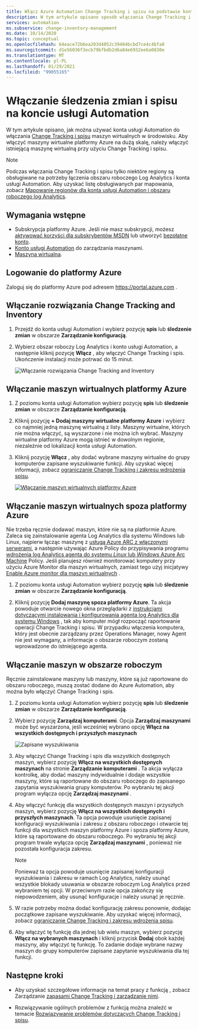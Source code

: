 ```yaml
---
title: Włącz Azure Automation Change Tracking i spisu na podstawie konta usługi Automation
description: W tym artykule opisano sposób włączania Change Tracking i spisu na koncie usługi Automation.
services: automation
ms.subservice: change-inventory-management
ms.date: 10/14/2020
ms.topic: conceptual
ms.openlocfilehash: 64eace72b6ea203d4052c39404bcbd7ce4c4bfa0
ms.sourcegitcommit: d1e56036f3ecb79bfbdb2d6a84e6932ee6a0830e
ms.translationtype: MT
ms.contentlocale: pl-PL
ms.lasthandoff: 01/29/2021
ms.locfileid: "99055165"
---
```

# <a name="enable-change-tracking-and-inventory-from-an-automation-account"></a>Włączanie śledzenia zmian i spisu na koncie usługi Automation

W tym artykule opisano, jak można używać konta usługi Automation do włączania [Change Tracking i spisu](overview.md) maszyn wirtualnych w środowisku. Aby włączyć maszyny wirtualne platformy Azure na dużą skalę, należy włączyć istniejącą maszynę wirtualną przy użyciu Change Tracking i spisu.

> [!NOTE]
> Podczas włączania Change Tracking i spisu tylko niektóre regiony są obsługiwane na potrzeby łączenia obszaru roboczego Log Analytics i konta usługi Automation. Aby uzyskać listę obsługiwanych par mapowania, zobacz [Mapowanie regionów dla konta usługi Automation i obszaru roboczego log Analytics](../how-to/region-mappings.md).

## <a name="prerequisites"></a>Wymagania wstępne

* Subskrypcja platformy Azure. Jeśli nie masz subskrypcji, możesz [aktywować korzyści dla subskrybentów MSDN](https://azure.microsoft.com/pricing/member-offers/msdn-benefits-details/) lub utworzyć [bezpłatne konto](https://azure.microsoft.com/free/?WT.mc_id=A261C142F).
* [Konto usługi Automation](../automation-security-overview.md) do zarządzania maszynami.
* [Maszyna wirtualna](../../virtual-machines/windows/quick-create-portal.md).

## <a name="sign-in-to-azure"></a>Logowanie do platformy Azure

Zaloguj się do platformy Azure pod adresem https://portal.azure.com .

## <a name="enable-change-tracking-and-inventory"></a>Włączanie rozwiązania Change Tracking and Inventory

1. Przejdź do konta usługi Automation i wybierz pozycję **spis** lub **śledzenie zmian** w obszarze **Zarządzanie konfiguracją**.

2. Wybierz obszar roboczy Log Analytics i konto usługi Automation, a następnie kliknij pozycję **Włącz** , aby włączyć Change Tracking i spis. Ukończenie instalacji może potrwać do 15 minut.

    ![Włączanie rozwiązania Change Tracking and Inventory](media/enable-from-automation-account/enable-feature.png)

## <a name="enable-azure-vms"></a>Włączanie maszyn wirtualnych platformy Azure

1. Z poziomu konta usługi Automation wybierz pozycję **spis** lub **śledzenie zmian** w obszarze **Zarządzanie konfiguracją**.

2. Kliknij pozycję **+ Dodaj maszyny wirtualne platformy Azure** i wybierz co najmniej jedną maszynę wirtualną z listy. Maszyny wirtualne, których nie można włączyć, są wyszarzone i nie można ich wybrać. Maszyny wirtualne platformy Azure mogą istnieć w dowolnym regionie, niezależnie od lokalizacji konta usługi Automation. 

3. Kliknij pozycję **Włącz** , aby dodać wybrane maszyny wirtualne do grupy komputerów zapisane wyszukiwanie funkcji. Aby uzyskać więcej informacji, zobacz [ograniczanie Change Tracking i zakresu wdrożenia spisu](manage-scope-configurations.md).

      [![Włączanie maszyn wirtualnych platformy Azure](./media/enable-from-automation-account/enable-azure-vms.png)](./media/enable-from-automation-account/enable-azure-vms-expanded.png#lightbox)

## <a name="enable-non-azure-vms"></a>Włączanie maszyn wirtualnych spoza platformy Azure

Nie trzeba ręcznie dodawać maszyn, które nie są na platformie Azure. Zaleca się zainstalowanie agenta Log Analytics dla systemu Windows lub Linux, najpierw łącząc maszynę z [usługą Azure ARC z włączonymi serwerami](../../azure-arc/servers/overview.md), a następnie używając Azure Policy do przypisywania programu [wdrożenia log Analytics agenta do systemu *Linux* lub *Windows* Azure Arc Machine](../../governance/policy/samples/built-in-policies.md#monitoring) Policy. Jeśli planujesz również monitorować komputery przy użyciu Azure Monitor dla maszyn wirtualnych, zamiast tego użyj inicjatywy [Enable Azure monitor dla maszyn wirtualnych](../../governance/policy/samples/built-in-initiatives.md#monitoring) .

1. Z poziomu konta usługi Automation wybierz pozycję **spis** lub **śledzenie zmian** w obszarze **Zarządzanie konfiguracją**.

2. Kliknij pozycję **Dodaj maszynę spoza platformy Azure**. Ta akcja powoduje otwarcie nowego okna przeglądarki z [instrukcjami dotyczącymi instalowania i konfigurowania agenta log Analytics dla systemu Windows](../../azure-monitor/platform/log-analytics-agent.md) , tak aby komputer mógł rozpocząć raportowanie operacji Change Tracking i spisu. W przypadku włączenia komputera, który jest obecnie zarządzany przez Operations Manager, nowy Agent nie jest wymagany, a informacje o obszarze roboczym zostaną wprowadzone do istniejącego agenta.

## <a name="enable-machines-in-the-workspace"></a>Włączanie maszyn w obszarze roboczym

Ręcznie zainstalowane maszyny lub maszyny, które są już raportowane do obszaru roboczego, muszą zostać dodane do Azure Automation, aby można było włączyć Change Tracking i spis.

1. Z poziomu konta usługi Automation wybierz pozycję **spis** lub **śledzenie zmian** w obszarze **Zarządzanie konfiguracją**.

2. Wybierz pozycję **Zarządzaj komputerami**. Opcja **Zarządzaj maszynami** może być wyszarzona, jeśli wcześniej wybrano opcję **Włącz na wszystkich dostępnych i przyszłych maszynach**

    ![Zapisane wyszukiwania](media/enable-from-automation-account/manage-machines.png)

3. Aby włączyć Change Tracking i spis dla wszystkich dostępnych maszyn, wybierz pozycję **Włącz na wszystkich dostępnych maszynach** na stronie **Zarządzanie komputerami** . Ta akcja wyłącza kontrolkę, aby dodać maszyny indywidualnie i dodaje wszystkie maszyny, które są raportowane do obszaru roboczego do zapisanego zapytania wyszukiwania grupy komputerów. Po wybraniu tej akcji program wyłącza opcję **Zarządzaj maszynami** .

4. Aby włączyć funkcję dla wszystkich dostępnych maszyn i przyszłych maszyn, wybierz pozycję **Włącz na wszystkich dostępnych i przyszłych maszynach**. Ta opcja powoduje usunięcie zapisanej konfiguracji wyszukiwania i zakresu z obszaru roboczego i otwarcie tej funkcji dla wszystkich maszyn platformy Azure i spoza platformy Azure, które są raportowane do obszaru roboczego. Po wybraniu tej akcji program trwale wyłącza opcję **Zarządzaj maszynami** , ponieważ nie pozostała konfiguracja zakresu.

    > [!NOTE]
    > Ponieważ ta opcja powoduje usunięcie zapisanej konfiguracji wyszukiwania i zakresu w ramach Log Analytics, należy usunąć wszystkie blokady usuwania w obszarze roboczym Log Analytics przed wybraniem tej opcji. W przeciwnym razie opcja zakończy się niepowodzeniem, aby usunąć konfiguracje i należy usunąć je ręcznie.

5. W razie potrzeby można dodać konfigurację zakresu ponownie, dodając początkowe zapisane wyszukiwanie. Aby uzyskać więcej informacji, zobacz [ograniczanie Change Tracking i zakresu wdrożenia spisu](manage-scope-configurations.md).

6. Aby włączyć tę funkcję dla jednej lub wielu maszyn, wybierz pozycję **Włącz na wybranych maszynach** i kliknij przycisk **Dodaj** obok każdej maszyny, aby włączyć tę funkcję. To zadanie dodaje wybrane nazwy maszyn do grupy komputerów zapisane zapytanie wyszukiwania dla tej funkcji.

## <a name="next-steps"></a>Następne kroki

* Aby uzyskać szczegółowe informacje na temat pracy z funkcją [](manage-change-tracking.md) , zobacz Zarządzanie [zapasami Change Tracking i zarządzanie nimi](manage-inventory-vms.md).

* Rozwiązywanie ogólnych problemów z funkcją można znaleźć w temacie [Rozwiązywanie problemów dotyczących Change Tracking i spisu](../troubleshoot/change-tracking.md).

